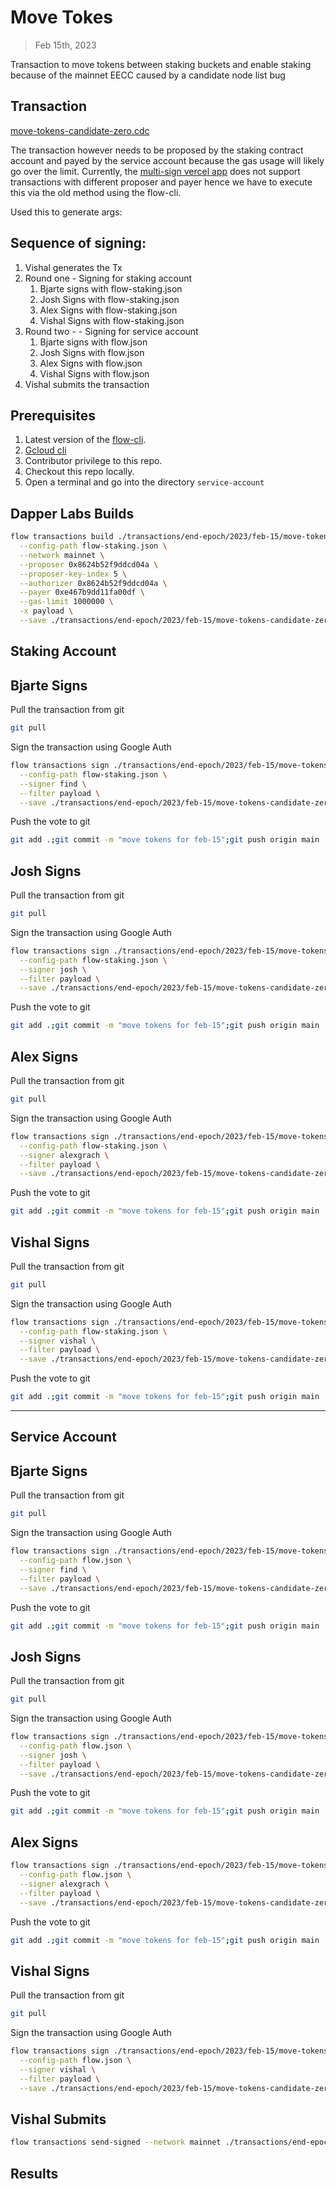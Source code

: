 # Move Tokes

> Feb 15th, 2023

Transaction to move tokens between staking buckets and enable staking because of
the mainnet EECC caused by a candidate node list bug

## Transaction

[move-tokens-candidate-zero.cdc](./move-tokens-candidate-zero.cdc)

The transaction however needs to be proposed by the staking contract account and payed by the service account
because the gas usage will likely go over the limit.
Currently, the [multi-sign vercel app](https://flow-multisig-git-service-account-onflow.vercel.app/mainnet) does not support transactions with different proposer and payer hence we have to execute this via the old method using the flow-cli.

Used this to generate args:

## Sequence of signing: 
1. Vishal generates the Tx
2. Round one - Signing for staking account
   1. Bjarte signs with flow-staking.json
   2. Josh Signs with flow-staking.json
   3. Alex Signs with flow-staking.json
   4. Vishal Signs with flow-staking.json
3. Round two - - Signing for service account
   1. Bjarte signs with flow.json
   2. Josh Signs with flow.json
   3. Alex Signs with flow.json
   4. Vishal Signs with flow.json
4. Vishal submits the transaction

## Prerequisites
1. Latest version of the [flow-cli](https://developers.flow.com/tools/flow-cli).
2. [Gcloud cli](https://cloud.google.com/sdk/docs/install)
3. Contributor privilege to this repo.
4. Checkout this repo locally.
5. Open a terminal and go into the directory `service-account`

## Dapper Labs Builds

```sh
flow transactions build ./transactions/end-epoch/2023/feb-15/move-tokens-candidate-zero.cdc \
  --config-path flow-staking.json \
  --network mainnet \
  --proposer 0x8624b52f9ddcd04a \
  --proposer-key-index 5 \
  --authorizer 0x8624b52f9ddcd04a \
  --payer 0xe467b9dd11fa00df \
  --gas-limit 1000000 \
  -x payload \
  --save ./transactions/end-epoch/2023/feb-15/move-tokens-candidate-zero-feb-15-unsigned.rlp
```

## Staking Account

## Bjarte Signs

Pull the transaction from git
```sh
git pull
```

Sign the transaction using Google Auth
```sh
flow transactions sign ./transactions/end-epoch/2023/feb-15/move-tokens-candidate-zero-feb-15-unsigned.rlp \
  --config-path flow-staking.json \
  --signer find \
  --filter payload \
  --save ./transactions/end-epoch/2023/feb-15/move-tokens-candidate-zero-feb-15-sig-1.rlp
```

Push the vote to git
```sh
git add .;git commit -m "move tokens for feb-15";git push origin main
```

## Josh Signs

Pull the transaction from git
```sh
git pull
```

Sign the transaction using Google Auth
```sh
flow transactions sign ./transactions/end-epoch/2023/feb-15/move-tokens-candidate-zero-feb-15-sig-1.rlp \
  --config-path flow-staking.json \
  --signer josh \
  --filter payload \
  --save ./transactions/end-epoch/2023/feb-15/move-tokens-candidate-zero-feb-15-sig-2.rlp
```

Push the vote to git
```sh
git add .;git commit -m "move tokens for feb-15";git push origin main
```

## Alex Signs

Pull the transaction from git
```sh
git pull
```

Sign the transaction using Google Auth
```sh
flow transactions sign ./transactions/end-epoch/2023/feb-15/move-tokens-candidate-zero-feb-15-sig-2.rlp \
  --config-path flow-staking.json \
  --signer alexgrach \
  --filter payload \
  --save ./transactions/end-epoch/2023/feb-15/move-tokens-candidate-zero-feb-15-sig-3.rlp
```

Push the vote to git
```sh
git add .;git commit -m "move tokens for feb-15";git push origin main
```

## Vishal Signs

Pull the transaction from git
```sh
git pull
```

Sign the transaction using Google Auth
```sh
flow transactions sign ./transactions/end-epoch/2023/feb-15/move-tokens-candidate-zero-feb-15-sig-3.rlp \
  --config-path flow-staking.json \
  --signer vishal \
  --filter payload \
  --save ./transactions/end-epoch/2023/feb-15/move-tokens-candidate-zero-feb-15-sig-4.rlp
```

Push the vote to git
```sh
git add .;git commit -m "move tokens for feb-15";git push origin main
```

---

## Service Account
## Bjarte Signs

Pull the transaction from git
```sh
git pull
```

Sign the transaction using Google Auth
```sh
flow transactions sign ./transactions/end-epoch/2023/feb-15/move-tokens-candidate-zero-feb-15-sig-4.rlp \
  --config-path flow.json \
  --signer find \
  --filter payload \
  --save ./transactions/end-epoch/2023/feb-15/move-tokens-candidate-zero-feb-15-sig-5.rlp
```

Push the vote to git
```sh
git add .;git commit -m "move tokens for feb-15";git push origin main
```

## Josh Signs

Pull the transaction from git
```sh
git pull
```

Sign the transaction using Google Auth
```sh
flow transactions sign ./transactions/end-epoch/2023/feb-15/move-tokens-candidate-zero-feb-15-sig-5.rlp \
  --config-path flow.json \
  --signer josh \
  --filter payload \
  --save ./transactions/end-epoch/2023/feb-15/move-tokens-candidate-zero-feb-15-sig-6.rlp
```


Push the vote to git
```sh
git add .;git commit -m "move tokens for feb-15";git push origin main
```

## Alex Signs

```sh
flow transactions sign ./transactions/end-epoch/2023/feb-15/move-tokens-candidate-zero-feb-15-sig-6.rlp \
  --config-path flow.json \
  --signer alexgrach \
  --filter payload \
  --save ./transactions/end-epoch/2023/feb-15/move-tokens-candidate-zero-feb-15-sig-7.rlp
```

Push the vote to git
```sh
git add .;git commit -m "move tokens for feb-15";git push origin main
```

## Vishal Signs

Pull the transaction from git
```sh
git pull
```

Sign the transaction using Google Auth
```sh
flow transactions sign ./transactions/end-epoch/2023/feb-15/move-tokens-candidate-zero-feb-15-sig-7.rlp \
  --config-path flow.json \
  --signer vishal \
  --filter payload \
  --save ./transactions/end-epoch/2023/feb-15/move-tokens-candidate-zero-feb-15-sig-complete.rlp
```

## Vishal Submits

```sh
flow transactions send-signed --network mainnet ./transactions/end-epoch/2023/feb-15/move-tokens-candidate-zero-feb-15-sig-complete.rlp
```

## Results
